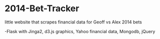 2014-Bet-Tracker
================

little website that scrapes financial data for Geoff vs Alex 2014 bets

-Flask with Jinga2, d3.js graphics, Yahoo financial data, Mongodb, jQuery
